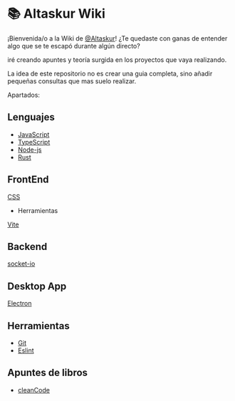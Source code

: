 # 📚 Altaskur Wiki

¡Bienvenida/o a la Wiki de [@Altaskur](https://github.com/altaskur)!
¿Te quedaste con ganas de entender algo que se te escapó durante algún directo?

iré creando apuntes y teoría surgida en los proyectos que vaya realizando.

La idea de este repositorio no es crear una guia completa, sino añadir pequeñas consultas que mas suelo realizar.

Apartados:

## Lenguajes

* [JavaScript](https://github.com/altaskur/Apuntes/blob/main/lenguajes/JavaScript/README.md)
* [TypeScript](https://altaskur.github.io/Apuntes/lenguajes/TypeScript/)
* [Node-js](https://github.com/altaskur/Apuntes/blob/main/lenguajes/Node/README.md)
* [Rust](https://github.com/altaskur/Apuntes/blob/main/lenguajes/Rust/README.md)

## FrontEnd

[CSS](https://github.com/altaskur/Apuntes/blob/main/FrontEnd/CSS/README.md)

* Herramientas

[Vite](https://github.com/altaskur/Apuntes/blob/main/FrontEnd/Herramientas/vite.md)

## Backend

[socket-io](https://github.com/altaskur/Apuntes/blob/main/Backend/socket-io.md)

## Desktop App

[Electron](https://github.com/altaskur/Apuntes/blob/main/desktopApp/electron.md)

## Herramientas

* [Git](https://github.com/altaskur/Apuntes/blob/main/Herramientas/Git.md)
* [Eslint](https://github.com/altaskur/Apuntes/blob/main/Herramientas/Git.md)

## Apuntes de libros

* [cleanCode](https://github.com/altaskur/Apuntes/blob/main/Libros/cleanCode.md)
